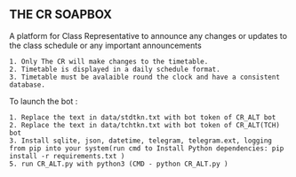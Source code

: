 ## THE CR SOAPBOX

A platform for Class Representative to announce any changes or updates to the class schedule or any important announcements

    1. Only The CR will make changes to the timetable.
    2. Timetable is displayed in a daily schedule format.
    3. Timetable must be avalaible round the clock and have a consistent database.

To launch the bot :

    1. Replace the text in data/stdtkn.txt with bot token of CR_ALT bot
    2. Replace the text in data/tchtkn.txt with bot token of CR_ALT(TCH) bot
    3. Install sqlite, json, datetime, telegram, telegram.ext, logging from pip into your system(run cmd to Install Python dependencies: pip install -r requirements.txt )
    5. run CR_ALT.py with python3 (CMD - python CR_ALT.py )
